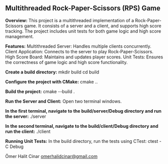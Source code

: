Multithreaded Rock-Paper-Scissors (RPS) Game
--------------------------------------------------------------

**Overview:**
This project is a multithreaded implementation of a Rock-Paper-Scissors game. It consists of a server and a client, and supports high score tracking. The project includes unit tests for both game logic and high score management.

**Features:**
Multithreaded Server: Handles multiple clients concurrently.
Client Application: Connects to the server to play Rock-Paper-Scissors.
High Score Board: Maintains and updates player scores.
Unit Tests: Ensures the correctness of game logic and high score functionality.

**Create a build directory:**
mkdir build
cd build

**Configure the project with CMake:**
cmake ..

**Build the project:**
cmake --build .

**Run the Server and Client:**
Open two terminal windows.

**In the first terminal, navigate to the build/server/Debug directory and run the server:**
./server

**In the second terminal, navigate to the build/client/Debug directory and run the client:**
./client

**Running Unit Tests:**
In the build directory, run the tests using CTest:
ctest -C Debug

Ömer Halit Cinar
omerhalidcinar@gmail.com
